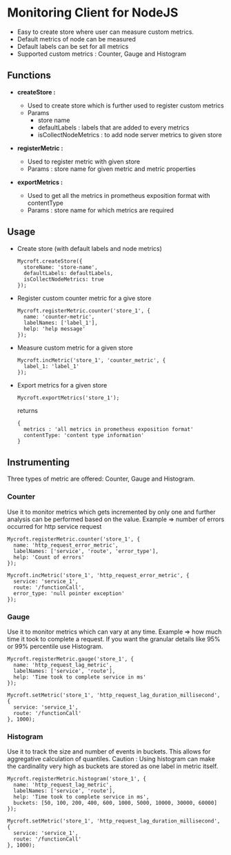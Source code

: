 # Monitoring Client for NodeJS
* Easy to create store where user can measure custom metrics.
* Default metrics of node can be measured
* Default labels can be set for all metrics
* Supported custom metrics : Counter, Gauge and Histogram 

## Functions
* **createStore :**
    - Used to create store which is further used to register custom metrics
    - Params 
      - store name 
      - defaultLabels : labels that are added to every metrics
      - isCollectNodeMetrics : to add node server metrics to given store

* **registerMetric :**
    - Used to register metric with given store
    - Params : store name for given metric and metric properties

* **exportMetrics :**
    - Used to get all the metrics in prometheus exposition format with contentType
    - Params : store name for which metrics are required

## Usage
* Create store (with default labels and node metrics)
    ```
    Mycroft.createStore({
      storeName: 'store-name',
      defaultLabels: defaultLabels,
      isCollectNodeMetrics: true
    });
    ```

* Register custom counter metric for a give store
    ```
    Mycroft.registerMetric.counter('store_1', {  
      name: 'counter-metric', 
      labelNames: ['label_1'], 
      help: 'help message' 
    });
    ```

* Measure custom metric for a given store
    ```
    Mycroft.incMetric('store_1', 'counter_metric', {
      label_1: 'label_1'
    });
    ```
* Export metrics for a given store
    ```
    Mycroft.exportMetrics('store_1');
    ```

    returns
    ``` 
    {
      metrics : 'all metrics in prometheus exposition format'
      contentType: 'content type information'
    }
    
    ```

## Instrumenting
Three types of metric are offered: Counter, Gauge and Histogram. 

### Counter
Use it to monitor metrics which gets incremented by only one and further analysis can be performed based on the value. Example => number of errors occurred for http service request

```
Mycroft.registerMetric.counter('store_1', {  
  name: 'http_request_error_metric', 
  labelNames: ['service', 'route', 'error_type'], 
  help: 'Count of errors' 
});

Mycroft.incMetric('store_1', 'http_request_error_metric', {
  service: 'service_1',
  route: '/functionCall',
  error_type: 'null pointer exception'
});
```

### Gauge
Use it to monitor metrics which can vary at any time. Example => how much time it took to complete a request. If you want the granular details like 95% or 99% percentile use Histogram.
```
Mycroft.registerMetric.gauge('store_1', {  
  name: 'http_request_lag_metric', 
  labelNames: ['service', 'route'], 
  help: 'Time took to complete service in ms' 
});

Mycroft.setMetric('store_1', 'http_request_lag_duration_millisecond', {
  service: 'service_1',
  route: '/functionCall'
}, 1000);
```

### Histogram
Use it to track the size and number of events in buckets. This allows for aggregative calculation of quantiles. Caution : Using histogram can make the cardinality very high as buckets are stored as one label in metric itself.  

```
Mycroft.registerMetric.histogram('store_1', {  
  name: 'http_request_lag_metric', 
  labelNames: ['service', 'route'], 
  help: 'Time took to complete service in ms',
  buckets: [50, 100, 200, 400, 600, 1000, 5000, 10000, 30000, 60000] 
});

Mycroft.setMetric('store_1', 'http_request_lag_duration_millisecond', {
  service: 'service_1',
  route: '/functionCall'
}, 1000);
```
